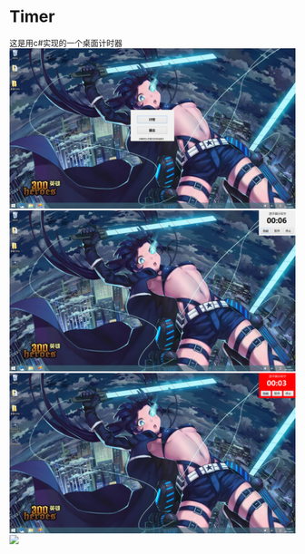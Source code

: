 ﻿# Timer
这是用c#实现的一个桌面计时器
<img src="https://raw.githubusercontent.com/JackLinD/Timer/master/1.jpg">
<img src="https://raw.githubusercontent.com/JackLinD/Timer/master/2.jpg">
<img src="https://raw.githubusercontent.com/JackLinD/Timer/master/3.jpg">
<img src="https://raw.githubusercontent.com/JackLinD/Timer/master/4.jpg">
